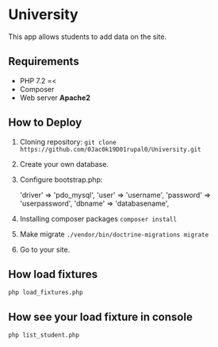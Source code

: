 # University

This app allows students to add data on the site. 


## Requirements

* PHP 7.2 =<
* Composer
* Web server **Apache2**


## How to Deploy

1. Cloning repository: `git clone https://github.com/0Jac0k19D01rupal0/University.git`
2. Create your own database.
3. Configure bootstrap.php:

    'driver' => 'pdo_mysql',
    'user' => 'username',
    'password' => 'userpassword',
    'dbname' => 'databasename',

4. Installing composer packages `composer install`
5. Make migrate `./vendor/bin/doctrine-migrations migrate`
6. Go to your site.


## How load fixtures

`php load_fixtures.php`

## How see your load fixture in console

`php list_student.php`


